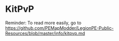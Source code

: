 KitPvP
===
Reminder: To read more easily, go to https://github.com/PEMapModder/LegionPE-Public-Resources/blob/master/info/kitpvp.md
